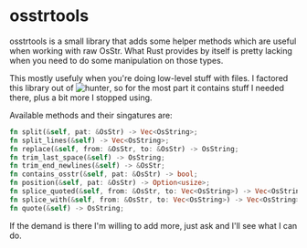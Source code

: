 osstrtools
======

osstrtools is a small library that adds some helper methods which are useful when working with raw OsStr. What Rust provides by itself is pretty lacking when you need to do some manipulation on those types.

This mostly usefuly when you're doing low-level stuff with files. I factored this library out of ![hunter](https://github.com/rabite0/hunter), so for the most part it contains stuff I needed there, plus a bit more I stopped using.

Available methods and their singatures are:

```rust
fn split(&self, pat: &OsStr) -> Vec<OsString>;
fn split_lines(&self) -> Vec<OsString>;
fn replace(&self, from: &OsStr, to: &OsStr) -> OsString;
fn trim_last_space(&self) -> OsString;
fn trim_end_newlines(&self) -> &OsStr;
fn contains_osstr(&self, pat: &OsStr) -> bool;
fn position(&self, pat: &OsStr) -> Option<usize>;
fn splice_quoted(&self, from: &OsStr, to: Vec<OsString>) -> Vec<OsString>;
fn splice_with(&self, from: &OsStr, to: Vec<OsString>) -> Vec<OsString>;
fn quote(&self) -> OsString;
```

If the demand is there I'm willing to add more, just ask and I'll see what I can do.
